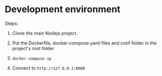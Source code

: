# Development environment

Steps:

1. Clone the main Nodejs project.

2. Put the Dockerfile, docker-compose.yaml files and conf folder in the project's root folder

3. `docker-compose up`

4. Connect to `http://127.0.0.1:8080`
